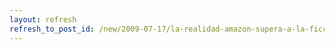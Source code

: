 ```yaml
---
layout: refresh
refresh_to_post_id: /new/2009-07-17/la-realidad-amazon-supera-a-la-ficcin-derecho-a-leer
---
```

